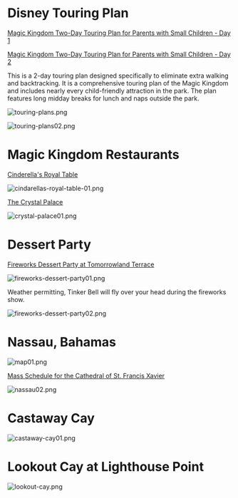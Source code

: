 # Disney Touring Plan

[Magic Kingdom Two-Day Touring Plan for Parents with Small Children - Day 1](https://touringplans.com/plans/5148084/print) 
  
[Magic Kingdom Two-Day Touring Plan for Parents with Small Children - Day 2](https://touringplans.com/plans/5148086/print)  
  
This is a 2-day touring plan designed specifically to eliminate extra walking and backtracking. It is a comprehensive touring plan of the Magic Kingdom and includes nearly every child-friendly attraction in the park. The plan features long midday breaks for lunch and naps outside the park.

![touring-plans.png](touring-plans.png)  

![touring-plans02.png](touring-plans02.png)  

# Magic Kingdom Restaurants

[Cinderella's Royal Table](https://www.disneyfoodblog.com/2021/06/16/dfb-video-is-disney-worlds-cinderellas-royal-table-worth-it/)  

![cindarellas-royal-table-01.png](cindarellas-royal-table-01.png)

[The Crystal Palace](https://disneyworld.disney.go.com/en-eu/dining/magic-kingdom/crystal-palace/)  

![crystal-palace01.png](crystal-palace01.png)

# Dessert Party
[Fireworks Dessert Party at Tomorrowland Terrace](https://www.disneyfoodblog.com/magic-kingdom-fireworks-dessert-parties/)  

![fireworks-dessert-party01.png](fireworks-dessert-party01.png) 

Weather permitting, Tinker Bell will fly over your head during the fireworks show.

![fireworks-dessert-party02.png](fireworks-dessert-party02.png)  


# Nassau, Bahamas


![map01.png](map01.png)  

[Mass Schedule for the Cathedral of St. Francis Xavier](https://www.stfrancisxaviercathedral.org/mass-schedule)

![nassau02.png](nassau02.png)

# Castaway Cay

![castaway-cay01.png](castaway-cay01.png)

# Lookout Cay at Lighthouse Point

![lookout-cay.png](lookout-cay.png)

